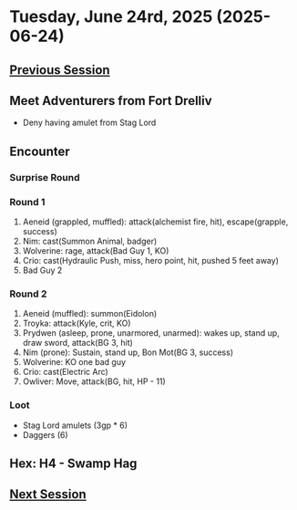 # Tuesday, June 24rd, 2025 (2025-06-24)

## [Previous Session](./2025-06-17.md)

## Meet Adventurers from Fort Drelliv

- Deny having amulet from Stag Lord

## Encounter

### Surprise Round

### Round 1

1. Aeneid (grappled, muffled): attack(alchemist fire, hit), escape(grapple, success)
1. Nim: cast(Summon Animal, badger)
1. Wolverine: rage, attack(Bad Guy 1, KO)
1. Crio: cast(Hydraulic Push, miss, hero point, hit, pushed 5 feet away)
1. Bad Guy 2

### Round 2

1. Aeneid (muffled): summon(Eidolon)
1. Troyka: attack(Kyle, crit, KO)
1. Prydwen (asleep, prone, unarmored, unarmed): wakes up, stand up, draw sword, attack(BG 3, hit)
1. Nim (prone): Sustain, stand up, Bon Mot(BG 3, success)
1. Wolverine: KO one bad guy
1. Crio: cast(Electric Arc)
1. Owliver: Move, attack(BG, hit, HP - 11)

### Loot

- Stag Lord amulets (3gp \* 6)
- Daggers (6)

## Hex: H4 - Swamp Hag

## [Next Session](./2025-07-01)
